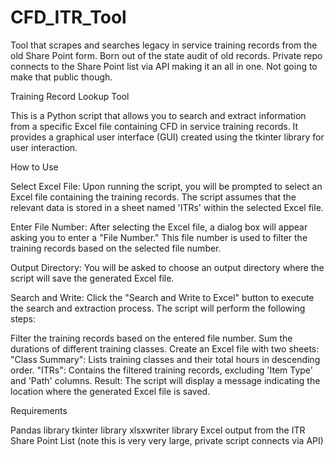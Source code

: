 # CFD_ITR_Tool
Tool that scrapes and searches legacy in service training records from the old Share Point form.  Born out of the state audit of old records.  Private repo connects to the Share Point list via API making it an all in one.  Not going to make that public though.

Training Record Lookup Tool


This is a Python script that allows you to search and extract information from a specific Excel file containing CFD in service training records. It provides a graphical user interface (GUI) created using the tkinter library for user interaction.

How to Use


Select Excel File: Upon running the script, you will be prompted to select an Excel file containing the training records. The script assumes that the relevant data is stored in a sheet named 'ITRs' within the selected Excel file.

Enter File Number: After selecting the Excel file, a dialog box will appear asking you to enter a "File Number." This file number is used to filter the training records based on the selected file number.

Output Directory: You will be asked to choose an output directory where the script will save the generated Excel file.

Search and Write: Click the "Search and Write to Excel" button to execute the search and extraction process. The script will perform the following steps:

Filter the training records based on the entered file number.
Sum the durations of different training classes.
Create an Excel file with two sheets:
"Class Summary": Lists training classes and their total hours in descending order.
"ITRs": Contains the filtered training records, excluding 'Item Type' and 'Path' columns.
Result: The script will display a message indicating the location where the generated Excel file is saved.

Requirements

Pandas library
tkinter library
xlsxwriter library
Excel output from the ITR Share Point List (note this is very very large, private script connects via API)
